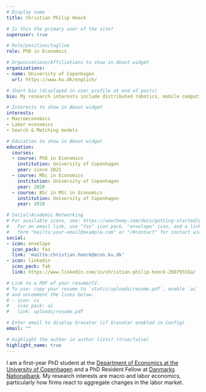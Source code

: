 ```yaml
---
# Display name
title: Christian Philip Hoeck

# Is this the primary user of the site?
superuser: true

# Role/position/tagline
role: PhD in Economics

# Organizations/Affiliations to show in About widget
organizations:
- name: University of Copenhagen
  url: https://www.ku.dk/english/

# Short bio (displayed in user profile at end of posts)
bio: My research interests include distributed robotics, mobile computing and programmable matter.

# Interests to show in About widget
interests:
- Macroeconomics
- Labor economics
- Search & Matching models

# Education to show in About widget
education:
  courses:
  - course: PhD in Economics
    institution: University of Copenhagen
    year: since 2021
  - course: MSc in Economics
    institution: University of Copenhagen
    year: 2020
  - course: BSc in MSc in Economics
    institution: University of Copenhagen
    year: 2018

# Social/Academic Networking
# For available icons, see: https://wowchemy.com/docs/getting-started/page-builder/#icons
#   For an email link, use "fas" icon pack, "envelope" icon, and a link in the
#   form "mailto:your-email@example.com" or "/#contact" for contact widget.
social:
- icon: envelope
  icon_pack: fas
  link: 'mailto:christian.hoeck@econ.ku.dk'
- icon: linkedin
  icon_pack: fab
  link: https://www.linkedin.com/in/christian-philip-hoeck-26079318a/

# Link to a PDF of your resume/CV.
# To use: copy your resume to `static/uploads/resume.pdf`, enable `ai` icons in `params.toml`, 
# and uncomment the lines below.
# - icon: cv
#   icon_pack: ai
#   link: uploads/resume.pdf

# Enter email to display Gravatar (if Gravatar enabled in Config)
email: ""

# Highlight the author in author lists? (true/false)
highlight_name: true
---
```


I am a first-year PhD student at the [Department of Economics at the University of Copenhagen](https://www.economics.ku.dk) and a PhD Resident Fellow at 
[Danmarks Nationalbank](https://www.nationalbanken.dk/en/research/economists/Pages/Research-Unit-Economists.aspx). My research interests are macro and labor economics, particularly how firms react to aggregate changes in the labor market.


